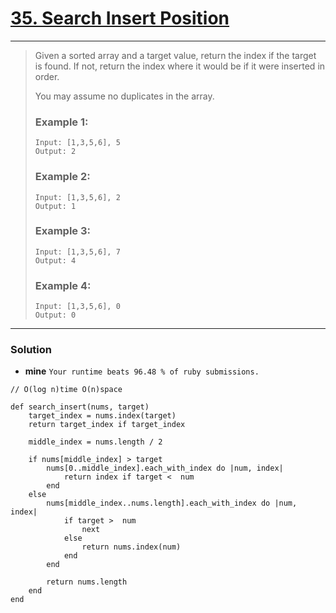 # [35. Search Insert Position](https://leetcode.com/problems/search-insert-position/)

---

> Given a sorted array and a target value, return the index if the target is found. If not, return the index where it would be if it were inserted in order.
>
> You may assume no duplicates in the array.
>
> ### Example 1:
> ```
> Input: [1,3,5,6], 5
> Output: 2
> ```
>
> ### Example 2:
> ```
> Input: [1,3,5,6], 2
> Output: 1
> ```
>
> ### Example 3:
> ```
> Input: [1,3,5,6], 7
> Output: 4
> ```
>
> ### Example 4:
> ```
> Input: [1,3,5,6], 0
> Output: 0
> ```

---

### Solution
* **mine**  `Your runtime beats 96.48 % of ruby submissions.`
```
// O(log n)time O(n)space

def search_insert(nums, target)
    target_index = nums.index(target)
    return target_index if target_index

    middle_index = nums.length / 2

    if nums[middle_index] > target
        nums[0..middle_index].each_with_index do |num, index|
            return index if target <  num
        end
    else
        nums[middle_index..nums.length].each_with_index do |num, index|
            if target >  num
                next
            else
                return nums.index(num)
            end
        end

        return nums.length
    end
end
```